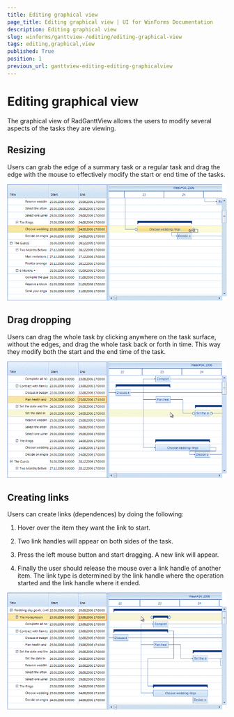 ```yaml
---
title: Editing graphical view
page_title: Editing graphical view | UI for WinForms Documentation
description: Editing graphical view
slug: winforms/ganttview-/editing/editing-graphical-view
tags: editing,graphical,view
published: True
position: 1
previous_url: ganttview-editing-editing-graphicalview
---
```


# Editing graphical view



The graphical view of RadGanttView allows the users to modify several aspects of the tasks they are viewing.
      

## Resizing

Users can grab the edge of a summary task or a regular task and drag the edge with the mouse to effectively modify the start or end time of the tasks.
        
![ganttview-editing-editing-graphicalview 003](images/ganttview-editing-editing-graphicalview003.gif)

## Drag dropping

Users can drag the whole task by clicking anywhere on the task surface, without the edges, and drag the whole task back or forth in time. This way they modify both the start and the end time of the task.
        
![ganttview-editing-editing-graphicalview 002](images/ganttview-editing-editing-graphicalview002.gif)

## Creating links

Users can create links (dependences) by doing the following:
        

1. Hover over the item they want the link to start.
            

1. Two link handles will appear on both sides of the task.
            

1. Press the left mouse button and start dragging. A new link will appear.
            

1. Finally the user should release the mouse over a link handle of another item. The link type is determined by the link handle where the operation started and the link handle where it ended.
            
![ganttview-editing-editing-graphicalview 001](images/ganttview-editing-editing-graphicalview001.gif)
